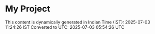 # My Project

This content is dynamically generated in Indian Time (IST): 2025-07-03 11:24:26 IST
Converted to UTC: 2025-07-03 05:54:26 UTC
